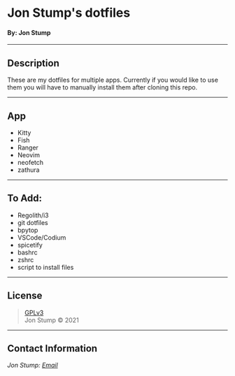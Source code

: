 # Jon Stump's dotfiles
#### By: Jon Stump

* * *

## Description
These are my dotfiles for multiple apps. Currently if you would like to use them you will have to manually install them after cloning this repo.

* * *

## App
* Kitty
* Fish
* Ranger
* Neovim
* neofetch
* zathura

* * *

## To Add:
* Regolith/i3
* git dotfiles
* bpytop
* VSCode/Codium
* spicetify
* bashrc
* zshrc
* script to install files

* * *

## License
> [GPLv3](https://choosealicense.com/licenses/gpl-3.0/)\
> Jon Stump &copy; 2021

* * *

## Contact Information
_Jon Stump: [Email](jmstump@gmail.com)_

